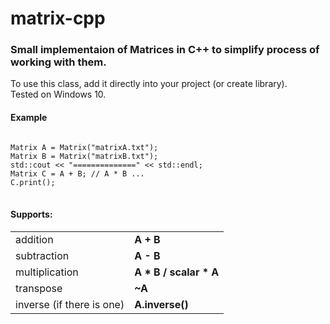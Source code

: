 # matrix-cpp

<h3>Small implementaion of Matrices in C++ to simplify process of working with them.</h3>
<div>
  To use this class, add it directly into your project (or create library).
  <br/>
  Tested on Windows 10.
</div>

<h4>Example</h4>

<pre>
<code>
Matrix A = Matrix("matrixA.txt");
Matrix B = Matrix("matrixB.txt");
std::cout << "==============" << std::endl;
Matrix C = A + B; // A * B ...
C.print();
</code>
</pre>

<div>
  <h4>Supports:</h4>
  <table>
    <tr>
      <td>addition</td>
      <td><b>A + B</b></td>
    </tr>
    <tr>
      <td>subtraction</td>
      <td><b>A - B</b></td>
    </tr>
    <tr>
      <td>multiplication</td>
      <td><b>A * B / scalar * A</b></td>
    </tr>
    <tr>
      <td>transpose</td>
      <td><b>~A</b></td>
    </tr>
    <tr>
      <td>inverse (if there is one)</td>
      <td><b>A.inverse()</b></td>
    </tr>
  </table>
</div>
